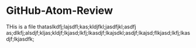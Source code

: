 # GitHub-Atom-Review

THis is a file thataslkdfj;lajsdfl;kas;kldjfkl;jasdfjkl;asdfj
as;dlkfj;alsdjf;kljas;kldjf;lkjasd;lkfj;lkasdjf;lkajsdkl;asdjf;lkajsd;flkjasd;lkfj;lkasdjf;lkjasdfk;
